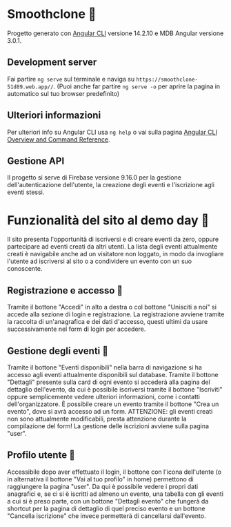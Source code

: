 # Smoothclone :wrestling:

Progetto generato con [Angular CLI](https://github.com/angular/angular-cli) versione 14.2.10 e MDB Angular versione 3.0.1.

## Development server

Fai partire `ng serve` sul terminale e naviga su `https://smoothclone-51d89.web.app//`. (Puoi anche far partire `ng serve -o` per aprire la pagina in automatico sul tuo browser predefinito)

## Ulteriori informazioni

Per ulteriori info su Angular CLI usa `ng help` o vai sulla pagina [Angular CLI Overview and Command Reference](https://angular.io/cli).

## Gestione API

Il progetto si serve di Firebase versione 9.16.0 per la gestione dell'autenticazione dell'utente, la creazione degli eventi e l'iscrizione agli eventi stessi.

# Funzionalità del sito al demo day :1st_place_medal:

Il sito presenta l'opportunità di iscriversi e di creare eventi da zero, oppure partecipare ad eventi creati da altri utenti. La lista degli eventi attualmente creati è navigabile anche ad un visitatore non loggato, in modo da invogliare l'utente ad iscriversi al sito o a condividere un evento con un suo conoscente.

## Registrazione e accesso :punch:

Tramite il bottone "Accedi" in alto a destra o col bottone "Unisciti a noi" si accede alla sezione di login e registrazione. La registrazione avviene tramite la raccolta di un'anagrafica e dei dati d'accesso, questi ultimi da usare successivamente nel form di login per accedere.

## Gestione degli eventi :punch:

Tramite il bottone "Eventi disponibili" nella barra di navigazione si ha accesso agli eventi attualmente disponibili sul database. Tramite il bottone "Dettagli" presente sulla card di ogni evento si accederà alla pagina del dettaglio dell'evento, da cui è possibile iscriversi tramite il bottone "Iscriviti" oppure semplicemente vedere ulteriori informazioni, come i contatti dell'organizzatore. È possibile creare un evento tramite il bottone "Crea un evento", dove si avrà accesso ad un form. ATTENZIONE: gli eventi creati non sono attualmente modificabili, presta attenzione durante la compilazione del form!
La gestione delle iscrizioni avviene sulla pagina "user".

## Profilo utente :punch:

Accessibile dopo aver effettuato il login, il bottone con l'icona dell'utente (o in alternativa il bottone "Vai al tuo profilo" in home) permettono di raggiungere la pagina "user". Da qui è possibile vedere i propri dati anagrafici e, se ci si è iscritti ad almeno un evento, una tabella con gli eventi a cui si è preso parte, con un bottone "Dettagli evento" che fungerà da shortcut per la pagina di dettaglio di quel preciso evento e un bottone "Cancella iscrizione" che invece permetterà di cancellarsi dall'evento.
